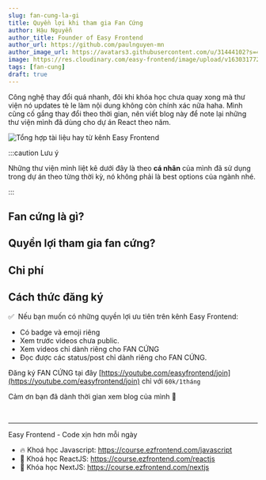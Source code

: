```yaml
---
slug: fan-cung-la-gi
title: Quyền lợi khi tham gia Fan Cứng
author: Hậu Nguyễn
author_title: Founder of Easy Frontend
author_url: https://github.com/paulnguyen-mn
author_image_url: https://avatars3.githubusercontent.com/u/31444102?s=400&u=c545a527aa31843e1361462e410c0f51863e8e26&v=4
image: https://res.cloudinary.com/easy-frontend/image/upload/v1630317724/blog/tong-hop-tai-lieu-frontend_cpt4kx.jpg
tags: [fan-cung]
draft: true
---
```


Công nghệ thay đổi quá nhanh, đôi khi khóa học chưa quay xong mà thư viện nó updates tè le làm nội dung không còn chính xác nữa haha. Mình cũng cố gắng thay đổi theo thời gian, nên viết blog này để note lại những thư viện mình đã dùng cho dự án React theo năm.

![Tổng hợp tài liệu hay từ kênh Easy Frontend](https://res.cloudinary.com/easy-frontend/image/upload/v1630317724/blog/tong-hop-tai-lieu-frontend_cpt4kx.jpg)

<!-- truncate-->

:::caution Lưu ý 

Những thư viện mình liệt kê dưới đây là theo **cá nhân** của mình đã sử dụng trong dự án theo từng thời kỳ, nó không phải là best options của ngành nhé.

:::

## Fan cứng là gì?

## Quyền lợi tham gia fan cứng?

## Chi phí

## Cách thức đăng ký

✅ &nbsp;Nếu bạn muốn có những quyền lợi ưu tiên trên kênh Easy Frontend:

- Có badge và emoji riêng
- Xem trước videos chưa public.
- Xem videos chỉ dành riêng cho FAN CỨNG
- Đọc được các status/post chỉ dành riêng cho FAN CỨNG.

Đăng ký FAN CỨNG tại đây [https://youtube.com/easyfrontend/join](https://youtube.com/easyfrontend/join) chỉ với `60k/1tháng`




Cảm ơn bạn đã dành thời gian xem blog của mình 🎉

<br/>

---

Easy Frontend - Code xịn hơn mỗi ngày
- 🔥 Khoá học Javascript: https://course.ezfrontend.com/javascript 
- 🎁 Khoá học ReactJS: https://course.ezfrontend.com/reactjs
- 🎯 Khóa học NextJS: https://course.ezfrontend.com/nextjs